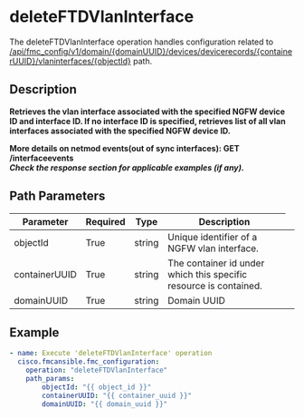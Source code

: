 # deleteFTDVlanInterface

The deleteFTDVlanInterface operation handles configuration related to [/api/fmc_config/v1/domain/{domainUUID}/devices/devicerecords/{containerUUID}/vlaninterfaces/{objectId}](/paths//api/fmc_config/v1/domain/{domain_uuid}/devices/devicerecords/{container_uuid}/vlaninterfaces/{object_id}.md) path.&nbsp;
## Description
**Retrieves the vlan interface associated with the specified NGFW device ID and interface ID. If no interface ID is specified, retrieves list of all vlan interfaces associated with the specified NGFW device ID. <div class="alert alert-warning">More details on netmod events(out of sync interfaces):<b> GET /interfaceevents</b></div> _Check the response section for applicable examples (if any)._**

## Path Parameters
| Parameter | Required | Type | Description |
| --------- | -------- | ---- | ----------- |
| objectId | True | string <td colspan=3> Unique identifier of a NGFW vlan interface. |
| containerUUID | True | string <td colspan=3> The container id under which this specific resource is contained. |
| domainUUID | True | string <td colspan=3> Domain UUID |

## Example
```yaml
- name: Execute 'deleteFTDVlanInterface' operation
  cisco.fmcansible.fmc_configuration:
    operation: "deleteFTDVlanInterface"
    path_params:
        objectId: "{{ object_id }}"
        containerUUID: "{{ container_uuid }}"
        domainUUID: "{{ domain_uuid }}"

```